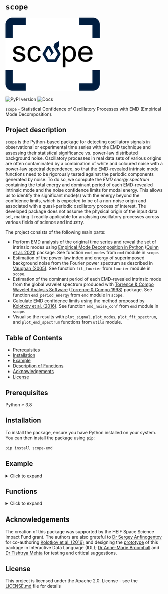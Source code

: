 # `scope`
<img src="./docs/source/_static/scope_logo.png" alt="Scope Logo" width="300">

<p align="left">
  <a href="https://pypi.org/project/scope-emd/" style="text-decoration: none; border: none;">
    <img src="https://img.shields.io/pypi/v/scope-emd" alt="PyPI version" style="vertical-align: middle;">
  </a>
  <a href="https://statistical-confidence-of-oscillatory-processes-with-emd.readthedocs.io/en/latest/" style="text-decoration: none; border: none;">
    <img src="https://readthedocs.org/projects/statistical-confidence-of-oscillatory-processes-with-emd/badge/?version=latest" alt="Docs" style="vertical-align: middle;">
  </a>
</p>

`scope` - Statistical Confidence of Oscillatory Processes with EMD (Empirical Mode Decomposition).

## Project description
`scope` is the Python-based package for detecting oscillatory signals in observational or experimental time series with the EMD technique and assessing their statistical significance vs. power-law distributed background noise. Oscillatory processes in real data sets of various origins are often contaminated by a combination of white and coloured noise with a power-law spectral dependence, so that the EMD-revealed intrinsic mode functions need to be rigorously tested against the periodic components generated by noise. To do so, we compute the _EMD energy spectrum_ containing the total energy and dominant period of each EMD-revealed intrinsic mode and the noise confidence limits for modal energy. This allows us to identify the significant mode(s) with the energy beyond the confidence limits, which is expected to be of a non-noise origin and associated with a quasi-periodic oscillatory process of interest. The developed package does not assume the physical origin of the input data set, making it readily applicable for analysing oscillatory processes across various fields of science and industry.

The project consists of the following main parts:
- Perform EMD analysis of the original time series and reveal the set of intrinsic modes using [Empirical Mode Decomposition in Python](https://emd.readthedocs.io/en/stable/) ([Quinn et al. 2021](https://doi.org/10.21105/joss.02977)) package. See function `emd_modes` from `emd` module in `scope`.
- Estimation of the power-law index and energy of superimposed background noise from the Fourier power spectrum as described in [Vaughan (2005)](https://doi.org/10.1051/0004-6361:20041453). See function `fit_fourier` from `fourier` module in `scope`.
- Estimation of the dominant period of each EMD-revealed intrinsic mode from the global wavelet spectrum produced with [Torrence & Compo Wavelet Analysis Software](https://github.com/ct6502/wavelets) ([Torrence & Compo 1998](https://psl.noaa.gov/people/gilbert.p.compo/Torrence_compo1998.pdf)) package. See function `emd_period_energy` from `emd` module in `scope`.
- Calculate EMD confidence limits using the method proposed by [Kolotkov et al. (2016)](https://doi.org/10.1051/0004-6361/201628306). See function `emd_noise_conf` from `emd` module in `scope`.
- Visualise the results with `plot_signal`, `plot_modes`, `plot_fft_spectrum`, and `plot_emd_spectrum` functions from `utils` module.


## Table of Contents
- [Prerequisites](#prerequisites)
- [Installation](#installation)
- [Example](#example)
- [Description of Functions](#functions)
- [Acknowledgements](#acknowledgements)
- [License](#license)

## Prerequisites
Python &ge; 3.8

## Installation

To install the package, ensure you have Python installed on your system. You can then install the package using `pip`:

```bash
pip install scope-emd
```

## Example
<details>
 <summary>Click to expand</summary>

The example described below is provided in [`emd_example.py`](https://github.com/Warwick-Solar/scope/blob/main/examples/emd_example.py).

The sample signal in this example consists of an oscillatory component, an exponentially decaying trend and a combination of white and coloured noise obeying the power law: \
![](./docs/source/_static/input_signal.png)

After setting the mean of the input signal to zero, we apply EMD to obtain the set of intrinsic mode functions (IMFs):
```python
modes = emd_modes(x, sd_thresh=1e-4)
plot_modes(t, modes)
```
where the 'sd_thresh' parameter is the threshold at which the sift of each IMF stops. In our example, we obtained seven EMD modes, six of which are oscillatory IMFs and one is a non-oscillatory residual (usually, the number of EMD modes is about $$\log_2(N)$$ where $$N$$ is the number of data points in the input signal).
![](./docs/source/_static/1st_EMD.png)

The empirical trend of the signal is estimated using the `emd_trend` function. This function identifies modes with periods exceeding a fraction of the total signal duration (denoted by the 'cutoff' parameter) and the residual, combines them into an empirical trend of the input signal, and returns a new set of modes in which all modes have periods shorter than the cutoff and the last mode represents the signal's trend. This cutoff is set to 0.4 of the total signal length by default, which means that a mode with less than 2.5 oscillation cycles is considered as part of the empirical trend. 
```python
modes = emd_trend(modes, t)
trend_emd = modes[:, -1]
plot_signal(t, trend_emd, 'Trend of the signal')
```
For our example, the empirical trend of the signal is found to form by the last EMD mode (the residual) only: \
![](./docs/source/_static/trend_signal.png)

Hence, the detrended signal is: \
![](./docs/source/_static/detrended_signal.png)

Now we can estimate the parameters of superimposed noise by applying the `fit_fourier` function to the detrended signal. The function returns the FFT spectrum of the detrended signal best-fitted by a power-law model, with powers of white (if present) and coloured noise and the power-law index of coloured noise as model parameters. For our example, the FFT spectrum shows a combination of white and coloured noise components in the detrended signal, with the power-law index of coloured noise being 1.1±0.3 and the ratio of the white to coloured noise energies about 0.3. The `fit_fourier` function also estimates the confidence interval of a given value (e.g. 95%, false alarm probability = 0.05). The Fourier peaks outside this confidence interval are attributed to statistically significant oscillatory processes of non-noise origin.
```python
fit_fft = fit_fourier(x, dt, fap=0.05)
plot_fft_spectrum(fit_fft)
```
![](./docs/source/_static/FFT_spectrum.png)

The EMD energy spectrum, i.e. the relationship between the EMD modal energy vs. dominant oscillation period for the set of EMD modes identified in the original signal, is computed by the `emd_energy_spectrum` function:
```python
emd_sp = emd_energy_spectrum(modes, t)
cutoff_period = 0.4 * len(x) * dt #show cutoff period
plot_emd_spectrum(emd_sp, cutoff_period)
```
![](./docs/source/_static/emd_spectrum.png) 

The vertical dashed line corresponds to the cutoff period adopted in the `emd_trend` function; all modes beyond this line are considered as components of trend.

With the power-law index and noise energy returned by the `fit_fourier` function, we can compute the confidence limits of the EMD energy spectrum using the `emd_noise_conf` function (separately for coloured noise and, if present, white noise):
```python
# false alarm probability
fap = 0.05
#Confidence limits for coloured noise
conf_c = emd_noise_conf(t, alpha=alpha, period_min=2*dt, 
                        period_max=N*dt, num_samples=500, 
                        signal_energy=fit_fft['color_energy'], fap=fap)
#Confidence limits for white noise
if fit_fft['white_energy'] > 0: # check if there is only colored noise model
    conf_w = emd_noise_conf(t, alpha=0, period_min=2*dt,
                            period_max=N*dt, num_samples = 500, 
                            signal_energy=fit_fft['white_energy'], fap=fap)
```
Here, the false alarm probability (fap) is set to 0.05 (95% confidence). The `emd_noise_conf` function generates 500 independent noise samples with the same power law index ('alpha') and energy ('signal_energy') as the input. The other two parameters, 'period_min' and 'period_max', set the range of periods over which the confidence limits are computed. Combining the upper and lower confidence limits for white and coloured noise compenents,
```python
#Upper confidence limit for the combined noises
conf_up = conf_c['up'] + conf_w['up']

#Lower confidence limit for the combined noises
conf_down = conf_c['down'] + conf_w['down']
```
and visualising the EMD energy spectrum with confidence limits,
```python
# plot emd spectrum
plot_emd_spectrum(emd_sp, cutoff_period, conf_period, conf_up, conf_down, conf_mean, fap)
```
we obtain\
![](./docs/source/_static/emd_spectrum_with_conf.png) 

Here, 'conf_mean' stands for the expected mean value of noise energy (`conf_mean = conf_c['mean_energy'] + conf_w['mean_energy']`) and 'conf_period' (`conf_period = conf_c['period']`) is the array of oscillation periods over which the confidence limits are computed.
The EMD modes beyond the confidence limits are considered significant, which are not likely to be caused by random noise. In our example, only one mode is found to be significant which seems consistent with the input oscillatory component of the original signal.

![](./docs/source/_static/significant_mode.png) 

</details>

## Functions 

<details>
 <summary>Click to expand</summary>
 
### 'emd_period_energy'
As mentioned in the example section, the total energy and (dominant) period of each EMD mode are required for constructing an EMD energy spectrum. The total modal energy is estimated by summing up squares of instantaneous amplitudes of each EMD mode. The dominant period of each EMD mode is estimated by best-fitting the global wavelet spectrum ([Torrence & Compo 1998](https://psl.noaa.gov/people/gilbert.p.compo/Torrence_compo1998.pdf)) of the mode with a Gaussian + Parabolic function, performed in the `emd_period_energy` function. The position and standard deviation of the Gaussian peak are used for the dominant EMD modal period and the uncertainty of this estimation.
<!--
An example of the global wavelet spectrum fit is shown below: \
![](./docs/source/_static/fit_mode.png)
We can see that for each mode there is a Gaussian-like peak associated with the dominant period.
--> 

### 'fit_fourier'
In the `fit_fourier` function, we fit the FFT spectrum by a power-law model in log-log scale to extract the power-law index and energy of the noise component of the signal. Firstly, we must note that, at each Fourier frequency, the Fourier power $$I(f_{j})$$ follows a chi-squared distribution with 2 degrees of freedom, denoted as:

$$I(f_{j}) = P(f_{j}) \chi_{2}^{2}/2$$

where $P(f_{j})$ is the true power spectrum, and $\chi_{2}^{2}$ is a random variable distributed as $\chi^{2}$ with 2 degrees of freedom. Since the least squares method assumes that the input data set is Gaussian-distributed, we cannot directly apply this method to best-fit the FFT power spectrum. Instead, we should consider the mean of the $$\chi_{2}^{2}/2$$ term. In log scale, $$\left\langle \mathrm{log}(\chi^{2}_{2}/2) \right\rangle$$ = -0.25068 ([Vaughan (2005)](https://doi.org/10.1051/0004-6361:20041453)). This term corresponds to the bias that will be introduced to the fitting if one directly implements the least squares method. Hence, we shall include this term in the model function such that the least squares fitting will not be 'biased'. We also note that the value of this bias term is independent of the choice of normalisation of the FFT power spectrum.

<!--
Additionally, we can visualise this bias factor. Since the Fourier power follows a chi-square distribution with 2 DoF is essentially an exponential function, we consider the integration of an exponential function over the entire range of power, which gives a constant value:
```math
\int_{0}^{P_{\mathrm{max}}} e^{-x} dx = const.
```
One can transform it to log scale by considering a new variable $τ = lnx$. Hence, the new integral becomes:
```math
\int_{-\infty}^{\mathrm{ln} P_{\mathrm{max}}} e^{-e^{\tau}} e^{\tau} d\tau = const.
```
where $F(\tau) = e^{-e^{\tau}} e^{\tau}$ is the distribution of the Fourier power in log scale. By plotting this function, we see an asymmetric distribution with its mean positioned at -0.25068.
![](./docs/source/_static/bias_visualisation.png)
--> 

The power law model we used in the `fit_fourier` function is a superposition of white and coloured noise components, given by:

$$P(f) = P_{c}(f) + P_{w}(f) = Z_{c} f^{-\alpha_{c}} + Z_{w},$$

where $Z_{c}$ and $Z_{w}$ are the proportionality constants of coloured and white noises, respectively, and $\alpha$ is the power law index of coloured noise. After obtaining the proportionality constants from the debiased least squares fit, we can estimate the energy of each noise type, $E_{c/w}$ using:

$$E_{c/w} = N \times nf \times Z_{c/w},$$

where $N$ is the number of data points in the time series and $nf$ is the number of Fourier frequencies, which does not include 0 Hz and the Nyquist frequency. And estimate the confidence limit for a given false alarm probability (fap) as $-\ln\left(1-(1-\mathrm{fap})^{1/nf}\right)\times{P}(f)$.

See [`fft_fit_example.py`](https://github.com/Warwick-Solar/scope/blob/main/examples/fft_fit_example.py) for an example use of the `fit_fourier` function.

### 'emd_noise_conf'
[Kolotkov et al. (2016)](https://doi.org/10.1051/0004-6361/201628306) showed that the dyadic property of EMD (the center frequencies of consecutive IMFs tend to have a ratio close to 2) results in the following relationship between modal energy and modal period of a noise signal:

$$E_{m}P_{m}^{1-\alpha} = \text{const,}$$

where the parameter $\alpha$ is the power-law index used for characterising the colour of noise in the Fourier analysis.

![](./docs/source/_static/mc_emd_spectra.png)

See [`energy_period_relation.py`](https://github.com/Warwick-Solar/scope/blob/main/examples/energy_period_relation.py) demonstrating the relationship between $E_{m}$ and $P_{m}$ for various types of noise (values of $\alpha$). Here, we set the false alarm probability to 0.05.

It was shown that the energy of each EMD mode, $E_m$ has a chi-squared distribution with $k$ degrees of freedom (DoF). In contrast to the Fourier power, for which the number of DoF is 2 for all Fourier harmonics, the number of DoF $k$ of EMD modal energy $E_m$ is usually $>2$ and varies with the mode number (hence, with the period). Thus, for given noise parameters (i.e. the energies of the white and coloured components + the power-law index of the coloured component) determined with the `fit_fourier` function, the `emd_noise_conf` function first estimates the number of DoF $k$ over the entire range of EMD modal periods and then estimates the confidence limits using the percent-point function of the chi-squared distribution with $k$ DoF. The `emd_noise_conf` function generates 500 (by default) independent noise samples with the same power-law index and energy as the input and performs the EMD analysis on them. It extracts the dominant period and modal energy for each IMF by calling the `emd_period_energy` function. The `emd_noise_fit` function fits the chi-squared distribution to the histogram of modal energy $E_m$ for each mode number to extract the mean energy and $k$. We obtain the mean period, mean energy and number of DoF $k$ for each mode number. The empirically established relationships between both mean energy vs mean period and $k$ vs mean period are best-fitted with power-law functions (linear functions in log-log scale). These best-fit functions are then used to construct the confidence limits over the whole range of EMD modal periods. As, for $E_m$, the number of DoF $k>2$, resulting in a non-monotonic distribution of $E_m$, we get two confidence limits (upper and lower) in the EMD energy spectrum. In practice, the modes above the upper confidence limit are of greater interest as more energetic. This analysis does not apply to the very first IMF (the EMD mode with the shortest timescale) as its energy does not obey the chi-squared distribution.

</details>

## Acknowledgements
The creation of this package was supported by the HEIF Space Science Impact Fund grant. The authors are also grateful to [Dr Sergey Anfinogentov](https://github.com/Sergey-Anfinogentov) for co-authoring [Kolotkov et al. (2016)](https://doi.org/10.1051/0004-6361/201628306) and designing the [prototype](https://github.com/Sergey-Anfinogentov/EMD_conf) of this package in Interactive Data Language (IDL); [Dr Anne-Marie Broomhall](https://github.com/ambroomhall) and [Dr Tishtrya Mehta](https://github.com/TishtryaMehta) for testing and critical suggestions.

## License
This project is licensed under the Apache 2.0. License - see the [LICENSE.md](./LICENSE) file for details


